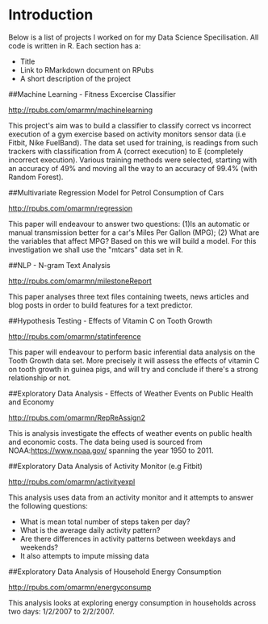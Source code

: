 <h1>Introduction</h1>

Below is a list of projects I worked on for my Data Science Specilisation. All code is written in R. Each section has a:

- Title
- Link to RMarkdown document on RPubs
- A short description of the project

##Machine Learning - Fitness Excercise Classifier

http://rpubs.com/omarmn/machinelearning

This project's aim was to build a classifier to classify correct vs incorrect execution of a gym exercise based on activity monitors sensor data (i.e Fitbit, Nike FuelBand). The data set used for training, is readings from such trackers with classification from A (correct execution) to E (completely incorrect execution). Various training methods were selected, starting with an accuracy of 49% and moving all the way to an accuracy of 99.4% (with Random Forest).

##Multivariate Regression Model for Petrol Consumption of Cars

http://rpubs.com/omarmn/regression

This paper will endeavour to answer two questions: (1)Is an automatic or manual transmission better for a car's Miles Per Gallon (MPG); (2) What are the variables that affect MPG? Based on this we will build a model. For this investigation we shall use the "mtcars" data set in R.

##NLP - N-gram Text Analysis

http://rpubs.com/omarmn/milestoneReport

This paper analyses three text files containing tweets, news articles and blog posts in order to build features for a text predictor.

##Hypothesis Testing - Effects of Vitamin C on Tooth Growth

http://rpubs.com/omarmn/statinference

This paper will endeavour to perform basic inferential data analysis on the Tooth Growth data set. More precisely it will assess the effects of vitamin C on tooth growth in guinea pigs, and will try and conclude if there's a strong relationship or not.

##Exploratory Data Analysis - Effects of Weather Events on Public Health and Economy

http://rpubs.com/omarmn/RepReAssign2

This is analysis investigate the effects of weather events on public health and economic costs. The data being used is sourced from NOAA:https://www.noaa.gov/  spanning the year 1950 to 2011.

##Exploratory Data Analysis of Activity Monitor (e.g Fitbit)

http://rpubs.com/omarmn/activityexpl

This analysis uses data from an activity monitor and it attempts to answer the following questions:
- What is mean total number of steps taken per day?
- What is the average daily activity pattern?
- Are there differences in activity patterns between weekdays and weekends?
- It also attempts to impute missing data

##Exploratory Data Analysis of Household Energy Consumption

http://rpubs.com/omarmn/energyconsump

This analysis looks at exploring energy consumption in households across two days: 1/2/2007 to 2/2/2007.



